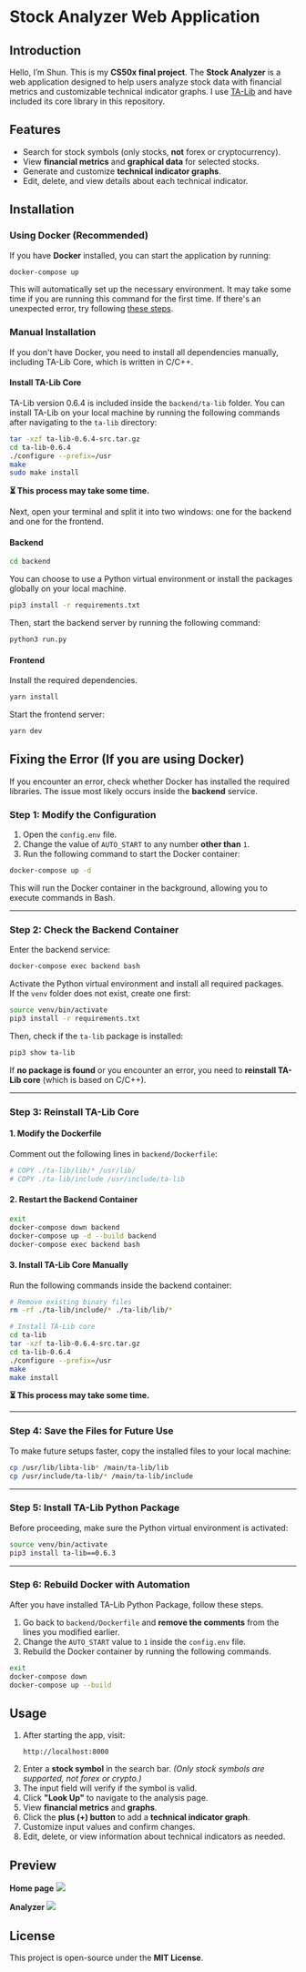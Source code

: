 # Stock Analyzer Web Application

## Introduction
Hello, I’m Shun. This is my **CS50x final project**.
The **Stock Analyzer** is a web application designed to help users analyze stock data with financial metrics and customizable technical indicator graphs.
I use [TA-Lib](https://ta-lib.org) and have included its core library in this repository.

## Features
- Search for stock symbols (only stocks, **not** forex or cryptocurrency).
- View **financial metrics** and **graphical data** for selected stocks.
- Generate and customize **technical indicator graphs**.
- Edit, delete, and view details about each technical indicator.

## Installation
### Using Docker (Recommended)
If you have **Docker** installed, you can start the application by running:
```bash
docker-compose up
```
This will automatically set up the necessary environment.
It may take some time if you are running this command for the first time.
If there's an unexpected error, try following [these steps](#fixing-the-error).

### Manual Installation
If you don't have Docker, you need to install all dependencies manually, including TA-Lib Core, which is written in C/C++.

#### **Install TA-Lib Core**
TA-Lib version 0.6.4 is included inside the `backend/ta-lib` folder. You can install TA-Lib on your local machine by running the following commands after navigating to the `ta-lib` directory:
```bash
tar -xzf ta-lib-0.6.4-src.tar.gz
cd ta-lib-0.6.4
./configure --prefix=/usr
make
sudo make install
```

**⏳ This process may take some time.**

Next, open your terminal and split it into two windows: one for the backend and one for the frontend.

#### **Backend**
```bash
cd backend
```

You can choose to use a Python virtual environment or install the packages globally on your local machine.
```bash
pip3 install -r requirements.txt
```

Then, start the backend server by running the following command:
```bash
python3 run.py
```

#### **Frontend**

Install the required dependencies.
```bash
yarn install
```

Start the frontend server:
```bash
yarn dev
```

## **Fixing the Error (If you are using Docker)**

If you encounter an error, check whether Docker has installed the required libraries. The issue most likely occurs inside the **backend** service.  

### **Step 1: Modify the Configuration**  
1. Open the `config.env` file.  
2. Change the value of `AUTO_START` to any number **other than** `1`.  
3. Run the following command to start the Docker container:  

```bash
docker-compose up -d
```
This will run the Docker container in the background, allowing you to execute commands in Bash.  

---

### **Step 2: Check the Backend Container**  
Enter the backend service:  

```bash
docker-compose exec backend bash
```

Activate the Python virtual environment and install all required packages.  
If the `venv` folder does not exist, create one first:  

```bash
source venv/bin/activate
pip3 install -r requirements.txt
```

Then, check if the `ta-lib` package is installed:  

```bash
pip3 show ta-lib
```

If **no package is found** or you encounter an error, you need to **reinstall TA-Lib core** (which is based on C/C++).  

---

### **Step 3: Reinstall TA-Lib Core**  

#### **1. Modify the Dockerfile**  
Comment out the following lines in `backend/Dockerfile`:  

```dockerfile
# COPY ./ta-lib/lib/* /usr/lib/
# COPY ./ta-lib/include /usr/include/ta-lib
```

#### **2. Restart the Backend Container**  
```bash
exit
docker-compose down backend
docker-compose up -d --build backend
docker-compose exec backend bash
```

#### **3. Install TA-Lib Core Manually**  
Run the following commands inside the backend container:  

```bash
# Remove existing binary files
rm -rf ./ta-lib/include/* ./ta-lib/lib/*

# Install TA-Lib core
cd ta-lib
tar -xzf ta-lib-0.6.4-src.tar.gz
cd ta-lib-0.6.4
./configure --prefix=/usr
make
make install
```
**⏳ This process may take some time.**  

---

### **Step 4: Save the Files for Future Use**  
To make future setups faster, copy the installed files to your local machine:  

```bash
cp /usr/lib/libta-lib* /main/ta-lib/lib
cp /usr/include/ta-lib/* /main/ta-lib/include
```

---

### **Step 5: Install TA-Lib Python Package**
Before proceeding, make sure the Python virtual environment is activated:

```bash
source venv/bin/activate
pip3 install ta-lib==0.6.3
```

---

### **Step 6: Rebuild Docker with Automation**
After you have installed TA-Lib Python Package, follow these steps.
1. Go back to `backend/Dockerfile` and **remove the comments** from the lines you modified earlier.  
2. Change the `AUTO_START` value to `1` inside the `config.env` file.
3. Rebuild the Docker container by running the following commands.

```bash
exit
docker-compose down
docker-compose up --build
```


## Usage
1. After starting the app, visit:
   ```
   http://localhost:8000
   ```
2. Enter a **stock symbol** in the search bar. *(Only stock symbols are supported, not forex or crypto.)*
3. The input field will verify if the symbol is valid.
4. Click **"Look Up"** to navigate to the analysis page.
5. View **financial metrics** and **graphs**.
6. Click the **plus (+) button** to add a **technical indicator graph**.
7. Customize input values and confirm changes.
8. Edit, delete, or view information about technical indicators as needed.

## Preview

**Home page**
<img src="./preview/home-preview.png">

**Analyzer**
<img src="./preview/analyzer-1.png">

## License
This project is open-source under the **MIT License**.
